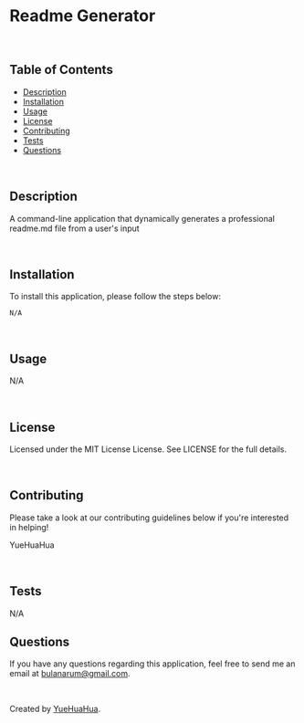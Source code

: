 # Readme Generator

  </br>
  
  ## Table of Contents

  - [Description](#description)
  - [Installation](#installation)
  - [Usage](#usage)
  - [License](#license)
  - [Contributing](#contributing)
  - [Tests](#tests)
  - [Questions](#questions)

  </br>

  ## Description

  A command-line application that dynamically generates a professional readme.md file from a user's input

  </br>

  ## Installation

  To install this application, please follow the steps below:
  ```
  N/A
  ```

  </br>

  ## Usage

  N/A

  </br>

  ## License

  Licensed under the MIT License License. See LICENSE for the full details. 

  </br>

  ## Contributing

  Please take a look at our contributing guidelines below if you're interested in helping!

  YueHuaHua

  </br>

  ## Tests

  N/A

  ## Questions

  If you have any questions regarding this application, feel free to send me an email at [bulanarum@gmail.com](mailto:bulanarum@gmail.com).

  </br>

  Created by [YueHuaHua](https://github.com/YueHuaHua).
  